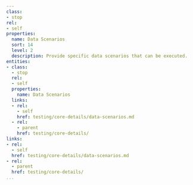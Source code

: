 ```yaml
---
class:
- stop
rel:
- self
properties:
  name: Data Scenarios
  sort: 14
  level: 2
  description: Provide specific data scenarios that can be executed.
entities:
- class:
  - stop
  rel:
  - self
  properties:
    name: Data Scenarios
  links:
  - rel:
    - self
    href: testing/core-details/data-scenarios.md
  - rel:
    - parent
    href: testing/core-details/
links:
- rel:
  - self
  href: testing/core-details/data-scenarios.md
- rel:
  - parent
  href: testing/core-details/
...
```

